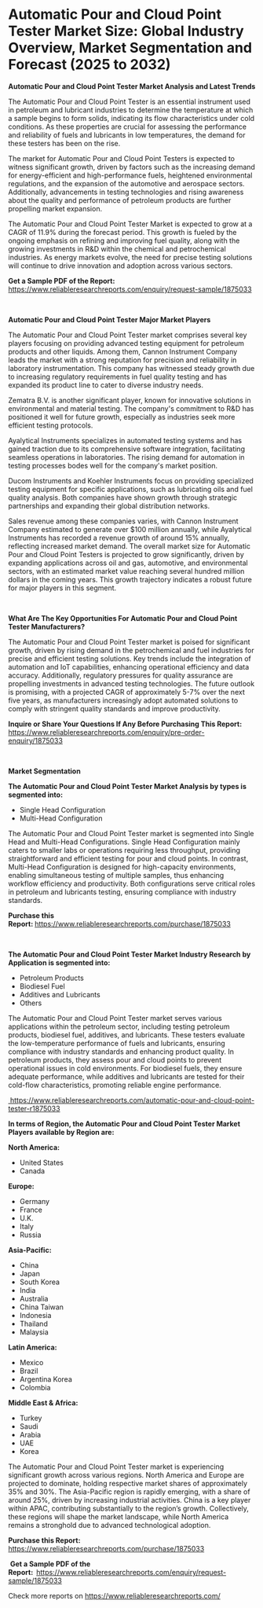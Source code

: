 <p><h1>Automatic Pour and Cloud Point Tester Market Size: Global Industry Overview, Market Segmentation and Forecast (2025 to 2032)</h1></p><p><strong>Automatic Pour and Cloud Point Tester Market Analysis and Latest Trends</strong></p>
<p><p>The Automatic Pour and Cloud Point Tester is an essential instrument used in petroleum and lubricant industries to determine the temperature at which a sample begins to form solids, indicating its flow characteristics under cold conditions. As these properties are crucial for assessing the performance and reliability of fuels and lubricants in low temperatures, the demand for these testers has been on the rise.</p><p>The market for Automatic Pour and Cloud Point Testers is expected to witness significant growth, driven by factors such as the increasing demand for energy-efficient and high-performance fuels, heightened environmental regulations, and the expansion of the automotive and aerospace sectors. Additionally, advancements in testing technologies and rising awareness about the quality and performance of petroleum products are further propelling market expansion.</p><p>The Automatic Pour and Cloud Point Tester Market is expected to grow at a CAGR of 11.9% during the forecast period. This growth is fueled by the ongoing emphasis on refining and improving fuel quality, along with the growing investments in R&D within the chemical and petrochemical industries. As energy markets evolve, the need for precise testing solutions will continue to drive innovation and adoption across various sectors.</p></p>
<p><strong>Get a Sample PDF of the Report:&nbsp;</strong> <a href="https://www.reliableresearchreports.com/enquiry/request-sample/1875033?utm_campaign=2477&utm_medium=2&utm_source=Github&utm_content=ia&utm_term=28022025&utm_id=automatic-pour-and-cloud-point-tester">https://www.reliableresearchreports.com/enquiry/request-sample/1875033</a></p>
<p>&nbsp;</p>
<p><strong>Automatic Pour and Cloud Point Tester Major Market Players</strong></p>
<p><p>The Automatic Pour and Cloud Point Tester market comprises several key players focusing on providing advanced testing equipment for petroleum products and other liquids. Among them, Cannon Instrument Company leads the market with a strong reputation for precision and reliability in laboratory instrumentation. This company has witnessed steady growth due to increasing regulatory requirements in fuel quality testing and has expanded its product line to cater to diverse industry needs.</p><p>Zematra B.V. is another significant player, known for innovative solutions in environmental and material testing. The company's commitment to R&D has positioned it well for future growth, especially as industries seek more efficient testing protocols.</p><p>Ayalytical Instruments specializes in automated testing systems and has gained traction due to its comprehensive software integration, facilitating seamless operations in laboratories. The rising demand for automation in testing processes bodes well for the company's market position.</p><p>Ducom Instruments and Koehler Instruments focus on providing specialized testing equipment for specific applications, such as lubricating oils and fuel quality analysis. Both companies have shown growth through strategic partnerships and expanding their global distribution networks.</p><p>Sales revenue among these companies varies, with Cannon Instrument Company estimated to generate over $100 million annually, while Ayalytical Instruments has recorded a revenue growth of around 15% annually, reflecting increased market demand. The overall market size for Automatic Pour and Cloud Point Testers is projected to grow significantly, driven by expanding applications across oil and gas, automotive, and environmental sectors, with an estimated market value reaching several hundred million dollars in the coming years. This growth trajectory indicates a robust future for major players in this segment.</p></p>
<p>&nbsp;</p>
<p><strong>What Are The Key Opportunities For Automatic Pour and Cloud Point Tester Manufacturers?</strong></p>
<p><p>The Automatic Pour and Cloud Point Tester market is poised for significant growth, driven by rising demand in the petrochemical and fuel industries for precise and efficient testing solutions. Key trends include the integration of automation and IoT capabilities, enhancing operational efficiency and data accuracy. Additionally, regulatory pressures for quality assurance are propelling investments in advanced testing technologies. The future outlook is promising, with a projected CAGR of approximately 5-7% over the next five years, as manufacturers increasingly adopt automated solutions to comply with stringent quality standards and improve productivity.</p></p>
<p><strong>Inquire or Share Your Questions If Any Before Purchasing This Report:</strong> <a href="https://www.reliableresearchreports.com/enquiry/pre-order-enquiry/1875033?utm_campaign=2477&utm_medium=2&utm_source=Github&utm_content=ia&utm_term=28022025&utm_id=automatic-pour-and-cloud-point-tester">https://www.reliableresearchreports.com/enquiry/pre-order-enquiry/1875033</a></p>
<p>&nbsp;</p>
<p><strong>Market Segmentation</strong></p>
<p><strong>The Automatic Pour and Cloud Point Tester Market Analysis by types is segmented into:</strong></p>
<p><ul><li>Single Head Configuration</li><li>Multi-Head Configuration</li></ul></p>
<p><p>The Automatic Pour and Cloud Point Tester market is segmented into Single Head and Multi-Head Configurations. Single Head Configuration mainly caters to smaller labs or operations requiring less throughput, providing straightforward and efficient testing for pour and cloud points. In contrast, Multi-Head Configuration is designed for high-capacity environments, enabling simultaneous testing of multiple samples, thus enhancing workflow efficiency and productivity. Both configurations serve critical roles in petroleum and lubricants testing, ensuring compliance with industry standards.</p></p>
<p><strong>Purchase this Report:&nbsp;</strong><a href="https://www.reliableresearchreports.com/purchase/1875033?utm_campaign=2477&utm_medium=2&utm_source=Github&utm_content=ia&utm_term=28022025&utm_id=automatic-pour-and-cloud-point-tester">https://www.reliableresearchreports.com/purchase/1875033</a></p>
<p>&nbsp;</p>
<p><strong>The Automatic Pour and Cloud Point Tester Market Industry Research by Application is segmented into:</strong></p>
<p><ul><li>Petroleum Products</li><li>Biodiesel Fuel</li><li>Additives and Lubricants</li><li>Others</li></ul></p>
<p><p>The Automatic Pour and Cloud Point Tester market serves various applications within the petroleum sector, including testing petroleum products, biodiesel fuel, additives, and lubricants. These testers evaluate the low-temperature performance of fuels and lubricants, ensuring compliance with industry standards and enhancing product quality. In petroleum products, they assess pour and cloud points to prevent operational issues in cold environments. For biodiesel fuels, they ensure adequate performance, while additives and lubricants are tested for their cold-flow characteristics, promoting reliable engine performance.</p></p>
<p><a href="https://www.reliableresearchreports.com/automatic-pour-and-cloud-point-tester-r1875033?utm_campaign=2477&utm_medium=2&utm_source=Github&utm_content=ia&utm_term=28022025&utm_id=automatic-pour-and-cloud-point-tester">&nbsp;https://www.reliableresearchreports.com/automatic-pour-and-cloud-point-tester-r1875033</a></p>
<p><strong>In terms of Region, the Automatic Pour and Cloud Point Tester Market Players available by Region are:</strong></p>
<p>
    <p> <strong> North America: </strong>
        <ul>
            <li>United States</li>
            <li>Canada</li>
        </ul>
        </p> 
    <p> <strong> Europe: </strong>
        <ul>
            <li>Germany</li>
            <li>France</li>
            <li>U.K.</li>
            <li>Italy</li>
            <li>Russia</li>
        </ul>
        </p> 
    <p> <strong> Asia-Pacific: </strong>
        <ul>
            <li>China</li>
            <li>Japan</li>
            <li>South Korea</li>
            <li>India</li>
            <li>Australia</li>
            <li>China Taiwan</li>
            <li>Indonesia</li>
            <li>Thailand</li>
            <li>Malaysia</li>
        </ul>
        </p> 
    <p> <strong> Latin America: </strong>
        <ul>
            <li>Mexico</li>
            <li>Brazil</li>
            <li>Argentina Korea</li>
            <li>Colombia</li>
        </ul>
        </p> 
    <p> <strong> Middle East & Africa: </strong>
        <ul>
            <li>Turkey</li>
            <li>Saudi</li>
            <li>Arabia</li>
            <li>UAE</li>
            <li>Korea</li>
        </ul>
    </p>
    </p>
<p><p>The Automatic Pour and Cloud Point Tester market is experiencing significant growth across various regions. North America and Europe are projected to dominate, holding respective market shares of approximately 35% and 30%. The Asia-Pacific region is rapidly emerging, with a share of around 25%, driven by increasing industrial activities. China is a key player within APAC, contributing substantially to the region’s growth. Collectively, these regions will shape the market landscape, while North America remains a stronghold due to advanced technological adoption.</p></p>
<p><strong>Purchase this Report: </strong><a href="https://www.reliableresearchreports.com/purchase/1875033?utm_campaign=2477&utm_medium=2&utm_source=Github&utm_content=ia&utm_term=28022025&utm_id=automatic-pour-and-cloud-point-tester">https://www.reliableresearchreports.com/purchase/1875033</a></p>
<p>&nbsp;<strong>Get a Sample PDF of the Report:&nbsp;&nbsp;</strong><a href="https://www.reliableresearchreports.com/enquiry/request-sample/1875033?utm_campaign=2477&utm_medium=2&utm_source=Github&utm_content=ia&utm_term=28022025&utm_id=automatic-pour-and-cloud-point-tester">https://www.reliableresearchreports.com/enquiry/request-sample/1875033</a></p>
<p><strong></strong></p>
<p>Check more reports on <a href="https://www.reliableresearchreports.com/?utm_campaign=2477&utm_medium=2&utm_source=Github&utm_content=ia&utm_term=28022025&utm_id=automatic-pour-and-cloud-point-tester">https://www.reliableresearchreports.com/</a></p>